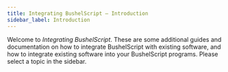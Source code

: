 ```yaml
---
title: Integrating BushelScript – Introduction
sidebar_label: Introduction
---
```


Welcome to _Integrating BushelScript_. These are some additional guides and documentation on how to integrate BushelScript with existing software, and how to integrate existing software into your BushelScript programs. Please select a topic in the sidebar.
